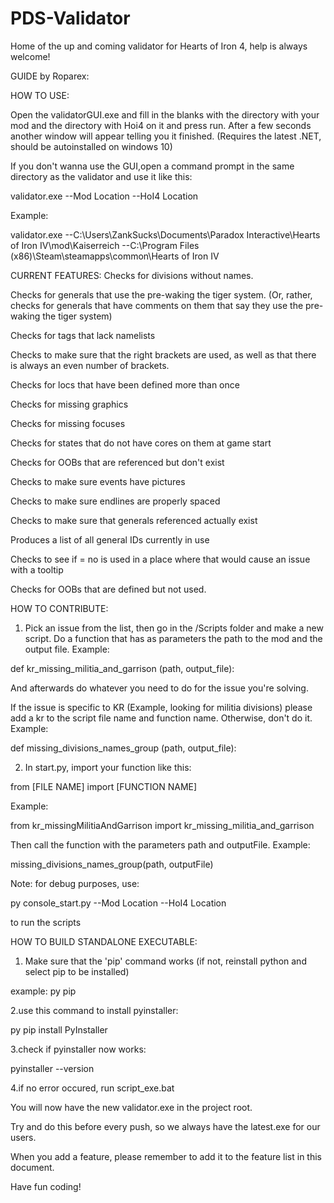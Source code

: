 # PDS-Validator
Home of the up and coming validator for Hearts of Iron 4, help is always welcome!

GUIDE by Roparex:

HOW TO USE:

Open the validatorGUI.exe and fill in the blanks with the directory with your mod and the directory with Hoi4 on it and press run. After a few seconds another window will appear telling you it finished.
(Requires the latest .NET, should be autoinstalled on windows 10)

If you don't wanna use the GUI,open a command prompt in the same directory as the validator and use it like this:

validator.exe --Mod Location --HoI4 Location

Example:

validator.exe --C:\Users\ZankSucks\Documents\Paradox Interactive\Hearts of Iron IV\mod\Kaiserreich --C:\Program Files (x86)\Steam\steamapps\common\Hearts of Iron IV

CURRENT FEATURES:
Checks for divisions without names.

Checks for generals that use the pre-waking the tiger system. (Or, rather, checks for generals that have comments on them that say they use the pre-waking the tiger system)

Checks for tags that lack namelists

Checks to make sure that the right brackets are used, as well as that there is always an even number of brackets.

Checks for locs that have been defined more than once

Checks for missing graphics

Checks for missing focuses

Checks for states that do not have cores on them at game start

Checks for OOBs that are referenced but don't exist

Checks to make sure events have pictures

Checks to make sure endlines are properly spaced

Checks to make sure that generals referenced actually exist

Produces a list of all general IDs currently in use

Checks to see if = no is used in a place where that would cause an issue with a tooltip

Checks for OOBs that are defined but not used.


 
HOW TO CONTRIBUTE:

1. Pick an issue from the list, then go in the /Scripts folder and make a new script. Do a function that has as parameters the path to the mod and the output file. 
Example:

def kr_missing_militia_and_garrison (path, output_file):

And afterwards do whatever you need to do for the issue you're solving.

If the issue is specific to KR (Example, looking for militia divisions) please add a kr to the script file name and function name. Otherwise, don't do it. Example:

def missing_divisions_names_group (path, output_file):

2. In start.py, import your function like this:

from [FILE NAME] import [FUNCTION NAME]

Example:

from kr_missingMilitiaAndGarrison import kr_missing_militia_and_garrison

Then call the function with the parameters path and outputFile.
Example:

missing_divisions_names_group(path, outputFile)

Note: for debug purposes, use:

py console_start.py --Mod Location --HoI4 Location 

to run the scripts


HOW TO BUILD STANDALONE EXECUTABLE:

1. Make sure that the 'pip' command works (if not, reinstall python and select pip to be installed)

example: py pip

2.use this command to install pyinstaller:

py pip install PyInstaller

3.check if pyinstaller now works:

pyinstaller --version

4.if no error occured, run script_exe.bat

You will now have the new validator.exe in the project root.

Try and do this before every push, so we always have the latest.exe for our users.

When you add a feature, please remember to add it to the feature list in this document.

Have fun coding!



